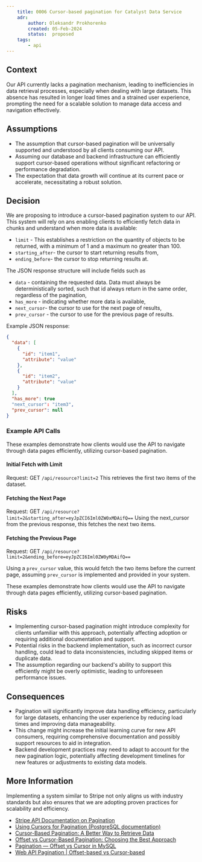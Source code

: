 ```yaml
---
    title: 0006 Cursor-based pagination for Catalyst Data Service
    adr:
        author: Oleksandr Prokhorenko
        created: 05-Feb-2024
        status:  proposed
    tags:
        - api
---
```


## Context

Our API currently lacks a pagination mechanism, leading to inefficiencies in data retrieval processes,
especially when dealing with large datasets.
This absence has resulted in longer load times and
a strained user experience, prompting the need for a scalable solution to manage data access and navigation effectively.

## Assumptions

* The assumption that cursor-based pagination will be universally supported and understood by all clients consuming our API.
* Assuming our database and backend infrastructure can efficiently support cursor-based operations without
 significant refactoring or performance degradation.
* The expectation that data growth will continue at its current pace or accelerate,
necessitating a robust solution.

## Decision

We are proposing to introduce a cursor-based pagination system to our API.
This system will rely on ans enabling clients to efficiently fetch data in chunks and
understand when more data is available:

* `limit` - This establishes a restriction on the quantity of objects to be returned,
with a minimum of 1 and a maximum no greater than 100.
* `starting_after`- the cursor to start returning results from,
* `ending_before`- the cursor to stop returning results at.

The JSON response structure will include fields such as

* `data` - containing the requested data. Data must always be deterministically sorted, such that id always return in the same order, regardless of the pagination,
* `has_more` - indicating whether more data is available,
* `next_cursor`- the cursor to use for the next page of results,
* `prev_cursor` - the cursor to use for the previous page of results.

Example JSON response:

```json
{
  "data": [
    {
      "id": "item1",
      "attribute": "value"
    },
    {
      "id": "item2",
      "attribute": "value"
    }
  ],
  "has_more": true
  "next_cursor": "item3",
  "prev_cursor": null
}
```

### Example API Calls

These examples demonstrate how clients would use the API to navigate through data pages efficiently,
utilizing cursor-based pagination.

#### Initial Fetch with Limit

Request: GET `/api/resource?limit=2`
This retrieves the first two items of the dataset.

#### Fetching the Next Page

Request: GET `/api/resource?limit=2&starting_after=eyJpZCI6Iml0ZW0xMDAifQ==`
Using the next_cursor from the previous response, this fetches the next two items.

#### Fetching the Previous Page

Request: GET `/api/resource?limit=2&ending_before=eyJpZCI6Iml0ZW0yMDAifQ==`

Using a `prev_cursor` value, this would fetch the two items before the current page,
assuming `prev_cursor` is implemented and provided in your system.

These examples demonstrate how clients would use the API to navigate through data pages efficiently,
utilizing cursor-based pagination.

## Risks

* Implementing cursor-based pagination might introduce complexity for clients unfamiliar with this approach,
potentially affecting adoption or requiring additional documentation and support.
* Potential risks in the backend implementation, such as incorrect cursor handling,
could lead to data inconsistencies, including skipped items or duplicate data.
* The assumption regarding our backend's ability to support this efficiently might be overly optimistic,
leading to unforeseen performance issues.

## Consequences

* Pagination will significantly improve data handling efficiency, particularly for large datasets,
enhancing the user experience by reducing load times and improving data manageability.
* This change might increase the initial learning curve for new API consumers,
requiring comprehensive documentation and possibly support resources to aid in integration.
* Backend development practices may need to adapt to account for the new pagination logic,
potentially affecting development timelines for new features or adjustments to existing data models.

## More Information

Implementing a system similar to Stripe not only aligns us with industry standards but
also ensures that we are adopting proven practices for scalability and efficiency.

* [Stripe API Documentation on Pagination](https://stripe.com/docs/api/pagination)
* [Using Cursors for Pagination (PostgreSQL documentation)](https://www.postgresql.org/docs/current/plpgsql-cursors.html)
* [Cursor-Based Pagination: A Better Way to Retrieve Data](https://www.sitepoint.com/paginating-real-time-data-cursor-based-pagination/)
* [Offset vs Cursor-Based Pagination: Choosing the Best Approach](https://medium.com/@maryam-bit/offset-vs-cursor-based-pagination-choosing-the-best-approach-2e93702a118b)
* [Pagination — Offset vs Cursor in MySQL](https://bojithapiyathilake.medium.com/pagination-offset-vs-cursor-in-mysql-92cbf1a02cfa)
* [Web API Pagination | Offset-based vs Cursor-based](https://www.youtube.com/watch?v=WUICbOOtAic)
